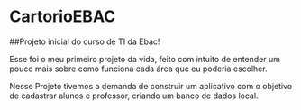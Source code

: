 # CartorioEBAC
##Projeto inicial do curso de TI da Ebac!

  Esse foi o meu primeiro projeto da vida, feito com intuito de entender um pouco mais sobre como funciona cada área que eu poderia escolher.
  
  Nesse Projeto tivemos a demanda de construir um aplicativo com o objetivo de cadastrar alunos e professor, criando um banco de dados local.
